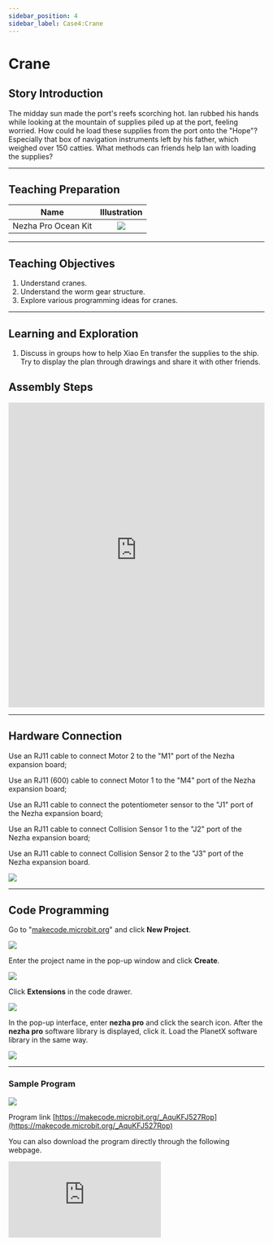 ```yaml
---
sidebar_position: 4
sidebar_label: Case4:Crane
---
```


# Crane
## Story Introduction
The midday sun made the port's reefs scorching hot. Ian rubbed his hands while looking at the mountain of supplies piled up at the port, feeling worried. How could he load these supplies from the port onto the "Hope"? Especially that box of navigation instruments left by his father, which weighed over 150 catties. What methods can friends help Ian with loading the supplies?

---

## Teaching Preparation

| Name | Illustration |
| :----: | :--------------: |
| Nezha Pro Ocean Kit | ![](https://wiki-media-ef.oss-cn-hongkong.aliyuncs.com/docs/microbit/building-blocks/nezha-pro-ocean-kit/nezha-pro-ocean-kit-products-introduction-002.png.png) |

---
## Teaching Objectives
1. Understand cranes.
2. Understand the worm gear structure.
3. Explore various programming ideas for cranes.

---
## Learning and Exploration

1. Discuss in groups how to help Xiao En transfer the supplies to the ship. Try to display the plan through drawings and share it with other friends.


## Assembly Steps

<embed src="https://wiki-media-ef.oss-cn-hongkong.aliyuncs.com/docs/microbit/building-blocks/nezha-pro-ocean-kit/setup-diagram/case04/nezha-pro-ocean-kit-step-04-1.png.pdf" type="application/pdf" width="100%" height="600px" />

---
## Hardware Connection

Use an RJ11 cable to connect Motor 2 to the "M1" port of the Nezha expansion board;

Use an RJ11 (600) cable to connect Motor 1 to the "M4" port of the Nezha expansion board;

Use an RJ11 cable to connect the potentiometer sensor to the "J1" port of the Nezha expansion board;

Use an RJ11 cable to connect Collision Sensor 1 to the "J2" port of the Nezha expansion board;

Use an RJ11 cable to connect Collision Sensor 2 to the "J3" port of the Nezha expansion board.


![](https://wiki-media-ef.oss-cn-hongkong.aliyuncs.com/docs/microbit/building-blocks/nezha-pro-ocean-kit/setup-diagram/case03/nezha-pro-ocean-kit-step-03-3.png.png)

---
## Code Programming

Go to "[makecode.microbit.org](https://makecode.microbit.org)" and click **New Project**.

![](https://wiki-media-ef.oss-cn-hongkong.aliyuncs.com/docs/microbit/building-blocks/microbit-space-science-kit/images/microbit-space-science-kit-case01-07.png)

Enter the project name in the pop-up window and click **Create**.

![](https://wiki-media-ef.oss-cn-hongkong.aliyuncs.com/docs/microbit/building-blocks/microbit-space-science-kit/images/microbit-space-science-kit-case01-11.png)

Click **Extensions** in the code drawer.

![](https://wiki-media-ef.oss-cn-hongkong.aliyuncs.com/docs/microbit/building-blocks/microbit-space-science-kit/images/microbit-space-science-kit-case01-09.png)

In the pop-up interface, enter **nezha pro** and click the search icon. After the **nezha pro** software library is displayed, click it. Load the PlanetX software library in the same way.

![](https://wiki-media-ef.oss-cn-hongkong.aliyuncs.com/docs/microbit/building-blocks/microbit-space-science-kit/images/microbit-space-science-kit-case01-10.png)

---
### Sample Program

![](https://wiki-media-ef.oss-cn-hongkong.aliyuncs.com/docs/microbit/building-blocks/nezha-pro-ocean-kit/setup-diagram/nezha-pro-ocean-kit-04.png)

Program link
[https://makecode.microbit.org/_AquKFJ527Rop](https://makecode.microbit.org/_AquKFJ527Rop)

You can also download the program directly through the following webpage.

<div
    style={{
        position: 'relative',
        paddingBottom: '60%',
        overflow: 'hidden',
    }}
>
    <iframe
        src="https://makecode.microbit.org/_AquKFJ527Rop"
        frameborder="0"
        sandbox="allow-popups allow-forms allow-scripts allow-same-origin"
        style={{
            position: 'absolute',
            width: '100%',
            height: '100%',
        }}
    />
</div>

---
### Download Program

Use a USB cable to connect the PC and micro:bit V2.

![](https://wiki-media-ef.oss-cn-hongkong.aliyuncs.com/docs/microbit/building-blocks/microbit-space-science-kit/images/microbit-space-science-kit-manual03.gif)

After successful connection, a drive named MICROBIT will be recognized on the computer.

![](https://wiki-media-ef.oss-cn-hongkong.aliyuncs.com/docs/microbit/building-blocks/microbit-space-science-kit/images/microbit-space-science-kit-manual06.png)

Click![](https://wiki-media-ef.oss-cn-hongkong.aliyuncs.com/docs/microbit/building-blocks/microbit-space-science-kit/images/microbit-space-science-kit-manual07.png)in the lower left corner and select**Connect Device**.

![](https://wiki-media-ef.oss-cn-hongkong.aliyuncs.com/docs/microbit/building-blocks/microbit-space-science-kit/images/microbit-space-science-kit-manual11.png)

Click![](https://wiki-media-ef.oss-cn-hongkong.aliyuncs.com/docs/microbit/building-blocks/microbit-space-science-kit/images/microbit-space-science-kit-manual08.png).

![](https://wiki-media-ef.oss-cn-hongkong.aliyuncs.com/docs/microbit/building-blocks/microbit-space-science-kit/images/microbit-space-science-kit-manual12.png)

Click![](https://wiki-media-ef.oss-cn-hongkong.aliyuncs.com/docs/microbit/building-blocks/microbit-space-science-kit/images/microbit-space-science-kit-manual09.png).

![](https://wiki-media-ef.oss-cn-hongkong.aliyuncs.com/docs/microbit/building-blocks/microbit-space-science-kit/images/microbit-space-science-kit-manual13.png)

In the pop-up window, select **BBC micro:bit CMSIS-DAP**, then select **Connect**. At this point, our micro:bit has been successfully connected.

![](https://wiki-media-ef.oss-cn-hongkong.aliyuncs.com/docs/microbit/building-blocks/microbit-space-science-kit/images/microbit-space-science-kit-manual14.png)

Click **Download Program**

![](https://wiki-media-ef.oss-cn-hongkong.aliyuncs.com/docs/microbit/building-blocks/microbit-space-science-kit/images/microbit-space-science-kit-manual10.png)

---
## Case Demonstration

When the feedback value of the potentiometer sensor is lower than 300, Motor 2 will start rotating at 100% speed;

When the feedback value is higher than 700, Motor 2 will start rotating at -100% speed;

If the value is between the two, Motor 2 will stop.

If the collision sensor at port "J2" is pressed, Motor 1 will start rotating at 100% speed;

If the collision sensor at port "J3" is pressed, Motor 1 will start rotating at -100% speed.

In other cases, Motor 1 will stop.


**Picture**

---
## Extended Knowledge

### Crane: Technological Evolution from Ancient to Modern Times
#### I. Origin of Ancient Lifting Tools (BCE — Middle Ages)

**Embryonic Forms Driven by Manpower and Animal Power**

1. Lever and pulley systems: In the 3rd century BCE, the ancient Greek scholar Archimedes put forward the lever principle. The ancient Egyptians used levers to transport pyramid stones; during the same period, the pulley (embryo of pulley block) appeared in China's Warring States Period, used for lifting water and transporting heavy objects.

2. Roman "Polyspaston" crane: In the 1st century CE, the Romans invented the multi-pulley crane (Polyspaston) driven by manpower or animal power, which lifted heavy objects through ropes and winches, often used in construction (such as the construction of the Colosseum).

**Material Structure and Power Limitations**

1. Lifting tools were mainly made of wood, with a load capacity usually not exceeding 10 tons. They relied on manpower or animal power for driving, with low efficiency and limited application scenarios.

#### II. Mechanized Breakthroughs in the Industrial Revolution (18th — 19th Centuries)

**Application of Steam Power**

1. The first steam crane: At the end of the 18th century, British engineer William Armstrong invented a fixed crane powered by steam, used for loading and unloading goods at ports, with a load capacity increased to over 20 tons.

2. Innovation in railways and ports: In the 1830s, steam-driven rail cranes became popular in British railway construction; in the 1850s, port steam cranes (such as "steam winches") realized large-scale cargo loading and unloading.

**Metal Structure and Rotating Design**

1. In the mid-19th century, steel replaced wood as the main material of cranes, greatly improving structural strength; in the 1870s, French engineers invented steam cranes that could rotate 360 degrees, expanding the operating range.

#### III. 20th Century: Specialization and Diversified Development

**Popularization of Internal Combustion Engine and Electric Drive**

1. Birth of mobile cranes: In the 1910s, the United States launched wheeled cranes driven by internal combustion engines (such as improved versions of "steam shovels"); in the 1920s, crawler cranes (such as modified Caterpillar bulldozers) were suitable for complex terrains.

2. Electric drive and tower cranes: In the 1930s, electric drive cranes became popular in factories and construction sites; in the 1950s, tower cranes (such as early models of Germany's Liebherr) became core equipment for high-rise building construction due to their adjustable height and large lifting capacity.

**Technical Segmentation and Load Breakthroughs**

1. Port-specific equipment: In the 1960s, container cranes (bridge cranes) appeared, with a single spreader load of over 30 tons, promoting a revolution in global maritime transportation efficiency.

2. Super-large cranes: In the 1980s, Germany's Liebherr launched the LR 13000 crawler crane, with a maximum lifting capacity exceeding 3,000 tons, used for wind power equipment and heavy industrial installation.

#### IV. Modern Cranes: Intelligence and Greenization (21st Century to Present)

1. Application of intelligent technologies
Equipped with sensors and automatic control systems to realize load monitoring and anti-sway control (such as Japan's Tadano intelligent cranes); some models support remote control or drone-assisted positioning.

2. New energy and environmental protection design
Electric cranes (such as those modified from BYD electric truck chassis) are popular in urban construction with zero emissions; hydrogen fuel cranes (such as the pilot project of France's Air Liquide) have entered the research and development stage.

3. Special equipment for extreme scenarios
Deep-sea engineering cranes (such as Singapore's SSCV Thialf) have a maximum lifting capacity of 14,000 tons, used for submarine pipeline laying; space cranes (such as NASA's "Perseverance" robotic arm) are applied in planetary exploration.

**Key Milestone Timeline**

| Period | Event |
| --- | --- |
| 3rd century BCE | The lever principle was applied in ancient Greece, and pulleys appeared in China |
| 1784 | William Armstrong invented the first steam crane |
| 1860 | Steel structure cranes replaced wooden structures |
| 1925 | Crawler cranes were first used in engineering construction |
| 1955 | Tower cranes became popular in high-rise buildings |
| 2010 | Intelligent control systems became standard in cranes |

From ancient levers to modern intelligent equipment, the development history of cranes is essentially the iteration history of power, materials, and control technologies, continuously promoting human engineering capabilities to challenge the limits.
